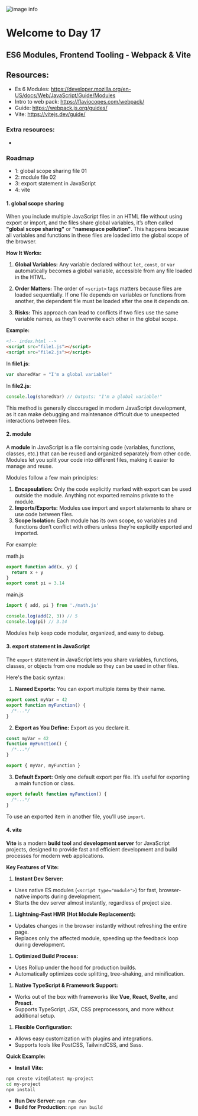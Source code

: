 ![image info](./welcome-day-17.png)

# Welcome to Day 17

## **ES6 Modules, Frontend Tooling - Webpack & Vite**

## Resources:

- Es 6 Modules: https://developer.mozilla.org/en-US/docs/Web/JavaScript/Guide/Modules
- Intro to web pack: https://flaviocopes.com/webpack/
- Guide: https://webpack.js.org/guides/
- Vite: https://vitejs.dev/guide/

### Extra resources:

-

### Roadmap

- 1: global scope sharing file 01
- 2: module file 02
- 3: export statement in JavaScript
- 4: vite

#### 1. global scope sharing

When you include multiple JavaScript files in an HTML file without using export or import, and the files share global variables, it’s often called **"global scope sharing"** or **"namespace pollution"**. This happens because all variables and functions in these files are loaded into the global scope of the browser.

**How It Works:**

1. **Global Variables:** Any variable declared without `let`, `const`, or `var` automatically becomes a global variable, accessible from any file loaded in the HTML.

2. **Order Matters:** The order of `<script>` tags matters because files are loaded sequentially. If one file depends on variables or functions from another, the dependent file must be loaded after the one it depends on.

3. **Risks:** This approach can lead to conflicts if two files use the same variable names, as they’ll overwrite each other in the global scope.

**Example:**

```html
<!-- index.html -->
<script src="file1.js"></script>
<script src="file2.js"></script>
```

In **file1.js**:

```javascript
var sharedVar = "I'm a global variable!"
```

In **file2.js**:

```javascript
console.log(sharedVar) // Outputs: "I'm a global variable!"
```

This method is generally discouraged in modern JavaScript development, as it can make debugging and maintenance difficult due to unexpected interactions between files.

#### 2. module

A **module** in JavaScript is a file containing code (variables, functions, classes, etc.) that can be reused and organized separately from other code. Modules let you split your code into different files, making it easier to manage and reuse.

Modules follow a few main principles:

1. **Encapsulation:** Only the code explicitly marked with export can be used outside the module. Anything not exported remains private to the module.
2. **Imports/Exports:** Modules use import and export statements to share or use code between files.
3. **Scope Isolation:** Each module has its own scope, so variables and functions don’t conflict with others unless they’re explicitly exported and imported.

For example:

math.js

```javascript
export function add(x, y) {
  return x + y
}
export const pi = 3.14
```

main.js

```javascript
import { add, pi } from './math.js'

console.log(add(2, 3)) // 5
console.log(pi) // 3.14
```

Modules help keep code modular, organized, and easy to debug.

#### 3. export statement in JavaScript

The `export` statement in JavaScript lets you share variables, functions, classes, or objects from one module so they can be used in other files.

Here's the basic syntax:

1. **Named Exports:** You can export multiple items by their name.

```javascript
export const myVar = 42
export function myFunction() {
  /*...*/
}
```

2. **Export as You Define:** Export as you declare it.

```javascript
const myVar = 42
function myFunction() {
  /*...*/
}

export { myVar, myFunction }
```

3. **Default Export:** Only one default export per file. It’s useful for exporting a main function or class.

```javascript
export default function myFunction() {
  /*...*/
}
```

To use an exported item in another file, you’ll use `import`.

#### 4. vite

**Vite** is a modern **build tool** and **development server** for JavaScript projects, designed to provide fast and efficient development and build processes for modern web applications.

**Key Features of Vite:**

1. **Instant Dev Server:**

- Uses native ES modules (`<script type="module">`) for fast, browser-native imports during development.
- Starts the dev server almost instantly, regardless of project size.

1. **Lightning-Fast HMR (Hot Module Replacement):**

- Updates changes in the browser instantly without refreshing the entire page.
- Replaces only the affected module, speeding up the feedback loop during development.

1. **Optimized Build Process:**

- Uses Rollup under the hood for production builds.
- Automatically optimizes code splitting, tree-shaking, and minification.

1. **Native TypeScript & Framework Support:**

- Works out of the box with frameworks like **Vue**, **React**, **Svelte**, and **Preact**.
- Supports TypeScript, JSX, CSS preprocessors, and more without additional setup.

1. **Flexible Configuration:**

- Allows easy customization with plugins and integrations.
- Supports tools like PostCSS, TailwindCSS, and Sass.

**Quick Example:**

- **Install Vite:**

```bash
npm create vite@latest my-project
cd my-project
npm install
```

- **Run Dev Server:** `npm run dev`
- **Build for Production:** `npm run build`